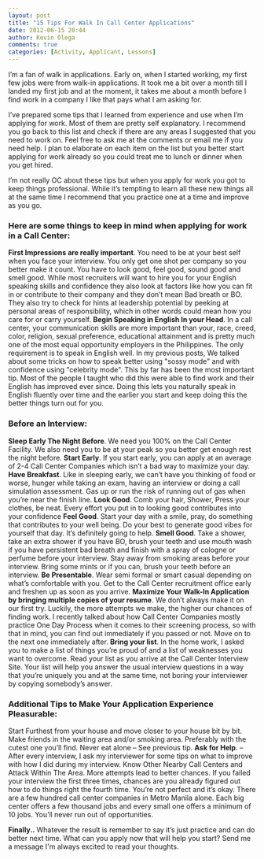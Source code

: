```yaml
---
layout: post
title: "15 Tips For Walk In Call Center Applications"
date: 2012-06-15 20:44
author: Kevin Olega
comments: true
categories: [Activity, Applicant, Lessons]
---
```

I’m a fan of walk in applications. Early on, when I started working, my first few jobs were from walk-in applications. It took me a bit over a month till I landed my first job and at the moment, it takes me about a month before I find work in a company I like that pays what I am asking for.

I’ve prepared some tips that I learned from experience and use when I’m applying for work. Most of them are pretty self explanatory. I recommend you go back to this list and check if there are any areas I suggested that you need to work on. Feel free to ask me at the comments or email me if you need help. I plan to elaborate on each item on the list but you better start applying for work already so you could treat me to lunch or dinner when you get hired.

I’m not really OC about these tips but when you apply for work you got to keep things professional. While it’s tempting to learn all these new things all at the same time I recommend that you practice one at a time and improve as you go.
<h3>Here are some things to keep in mind when applying for work in a Call Center:</h3>
<strong>First Impressions are really important</strong>. You need to be at your best self when you face your interview. You only get one shot per company so you better make it count. You have to look good, feel good, sound good and smell good. While most recruiters will want to hire you for your English speaking skills and confidence they also look at factors like how you can fit in or contribute to their company and they don’t mean Bad breath or BO. They also try to check for hints at leadership potential by peeking at personal areas of responsibility, which in other words could mean how you care for or carry yourself.
<strong>Begin Speaking in English In your Head</strong>. In a call center, your communication skills are more important than your, race, creed, color, religion, sexual preference, educational attainment and is pretty much one of the most equal opportunity employers in the Philippines. The only requirement is to speak in English well. In my previous posts, We talked about some tricks on how to speak better using "sossy mode" and with confidence using "celebrity mode". This by far has been the most important tip. Most of the people I taught who did this were able to find work and their English has improved ever since. Doing this lets you naturally speak in English fluently over time and the earlier you start and keep doing this the better things turn out for you.
<h3>Before an Interview:</h3>
<strong>Sleep Early The Night Before</strong>. We need you 100% on the Call Center Facility. We also need you to be at your peak so you better get enough rest the night before.
<strong>Start Early</strong>. If you start early, you can apply at an average of 2-4 Call Center Companies which isn’t a bad way to maximize your day.
<strong>Have Breakfast</strong>. Like in sleeping early, we can’t have you thinking of food or worse, hunger while taking an exam, having an interview or doing a call simulation assessment. Gas up or run the risk of running out of gas when you’re near the finish line.
<strong>Look Good</strong>. Comb your hair, Shower, Press your clothes, be neat. Every effort you put in to looking good contributes into your confidence
<strong>Feel Good</strong>. Start your day with a smile, pray, do something that contributes to your well being. Do your best to generate good vibes for yourself that day. It’s definitely going to help.
<strong>Smell Good</strong>. Take a shower, take an extra shower if you have BO, brush your teeth and use mouth wash if you have persistent bad breath and finish with a spray of cologne or perfume before your interview. Stay away from smoking areas before your interview. Bring some mints or if you can, brush your teeth before an interview.
<strong>Be Presentable</strong>. Wear semi formal or smart casual depending on what’s comfortable with you. Get to the Call Center recruitment office early and freshen up as soon as you arrive.
<strong>Maximize Your Walk-In Application by bringing multiple copies of your resume</strong>. We don’t always make it on our first try. Luckily, the more attempts we make, the higher our chances of finding work. I recently talked about how Call Center Companies mostly practice One Day Process when it comes to their screening process, so with that in mind, you can find out immediately if you passed or not. Move on to the next one immediately after.
<strong>Bring your list</strong>. In the home work, I asked you to make a list of things you’re proud of and a list of weaknesses you want to overcome. Read your list as you arrive at the Call Center Interview Site. Your list will help you answer the usual interview questions in a way that you’re uniquely you and at the same time, not boring your interviewer by copying somebody’s answer.
<h3>Additional Tips to Make Your Application Experience Pleasurable:</h3>
Start Furthest from your house and move closer to your house bit by bit.
Make friends in the waiting area and/or smoking area. Preferably with the cutest one you’ll find.
Never eat alone – See previous tip.
<strong>Ask for Help</strong>. – After every interview, I ask my interviewer for some tips on what to improve with how I did during my interview.
Know Other Nearby Call Centers and Attack Within The Area. More attempts lead to better chances. If you failed your interview the first three times, chances are you already figured out how to do things right the fourth time. You’re not perfect and it’s okay. There are a few hundred call center companies in Metro Manila alone. Each big center offers a few thousand jobs and every small one offers a minimum of 10 jobs. You’ll never run out of opportunities.

<strong>Finally..</strong>
Whatever the result is remember to say it’s just practice and can do better next time.
What can you apply now that will help you start? Send me a message I'm always excited to read your thoughts.
